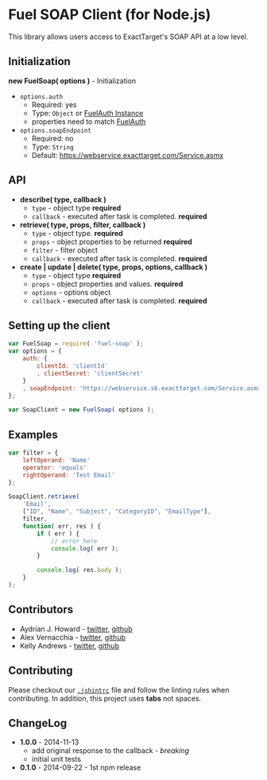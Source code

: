 Fuel SOAP Client (for Node.js)
=============

This library allows users access to ExactTarget's SOAP API at a low level.

## Initialization

**new FuelSoap( options )** - Initialization

* `options.auth`
    * Required: yes
    * Type: `Object` or [FuelAuth Instance][1]
    * properties need to match [FuelAuth][1]
* `options.soapEndpoint`
    * Required: no
    * Type: `String`
    * Default: https://webservice.exacttarget.com/Service.asmx

## API

* **describe( type, callback )**
    * `type` - object type **required**
    * `callback` - executed after task is completed. **required**
* **retrieve( type, props, filter, callback )**
    * `type` - object type. **required**
    * `props` - object properties to be returned **required**
    * `filter` - filter object
    * `callback` - executed after task is completed. **required**
* **create | update | delete( type, props, options, callback )**
    * `type` - object type **required**
    * `props` - object properties and values. **required**
    * `options` - options object
    * `callback` - executed after task is completed. **required**

## Setting up the client

```js
var FuelSoap = require( 'fuel-soap' );
var options = {
    auth: {
        clientId: 'clientId'
        , clientSecret: 'clientSecret'
    }
    , soapEndpoint: 'https://webservice.s6.exacttarget.com/Service.asmx' // default --> https://webservice.exacttarget.com/Service.asmx
};

var SoapClient = new FuelSoap( options );
```


## Examples

```js
var filter = {
    leftOperand: 'Name'
    operator: 'equals'
    rightOperand: 'Test Email'
};

SoapClient.retrieve(
    'Email',
    ["ID", "Name", "Subject", "CategoryID", "EmailType"],
    filter,
    function( err, res ) {
        if ( err ) {
            // error here
            console.log( err );
        }

        console.log( res.body );
    }
);
```

## Contributors

* Aydrian J. Howard - [twitter](https://twitter.com/aydrianh), [github](https://github.com/aydrian)
* Alex Vernacchia - [twitter](https://twitter.com/vernacchia), [github](https://github.com/vernak2539)
* Kelly Andrews - [twitter](https://twitter.com/kellyjandrews), [github](https://github.com/kellyjandrews)

## Contributing

Please checkout our [`.jshintrc`][2] file and follow the linting rules when contributing. In addition, this project uses **tabs** not spaces.

## ChangeLog

* **1.0.0** - 2014-11-13
    * add original response to the callback - *breaking*
    * initial unit tests
* **0.1.0** - 2014-09-22 - 1st npm release

[1]: https://github.com/ExactTarget/Fuel-Node-Auth#initialization
[2]: https://github.com/ExactTarget/Fuel-Node-SOAP/blob/master/.jshintrc
